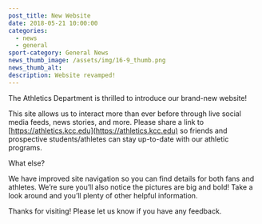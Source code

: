 ```yaml
---
post_title: New Website
date: 2018-05-21 10:00:00
categories:
  - news
  - general
sport-category: General News
news_thumb_image: /assets/img/16-9_thumb.png
news_thumb_alt:
description: Website revamped!
---
```


The Athletics Department is thrilled to introduce our brand-new website!

This site allows us to interact more than ever before through live social media feeds, news stories, and more. Please share a link to [https://athletics.kcc.edu](https://athletics.kcc.edu) so friends and prospective students/athletes can stay up-to-date with our athletic programs.

What else?

We have improved site navigation so you can find details for both fans and athletes. We’re sure you’ll also notice the pictures are big and bold! Take a look around and you’ll plenty of other helpful information.

Thanks for visiting! Please let us know if you have any feedback.

